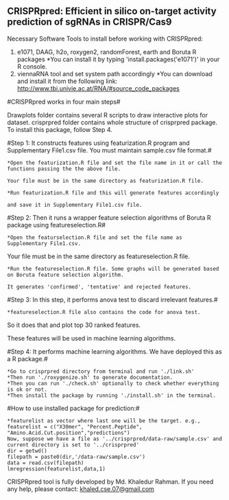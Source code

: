 ## CRISPRpred: Efficient in silico on-target activity prediction of sgRNAs in CRISPR/Cas9 ##

Necessary Software Tools to install before working with CRISPRpred:
  1. e1071, DAAG, h2o, roxygen2, randomForest, earth and Boruta R packages
      *You can install it by typing 'install.packages('e1071')' in your R console.
  2. viennaRNA tool and set system path accordingly
      *You can download and install it from the following link: http://www.tbi.univie.ac.at/RNA/#source_code_packages

    
#CRISPRpred works in four main steps#

Drawplots folder contains several R scripts to draw interactive plots for dataset. crisprpred folder contains whole structure of crisprpred package. To install this package, follow Step 4.

#Step 1: It constructs features using featurization.R program and Supplementary File1.csv file. You must maintain sample.csv file format.#

    *Open the featurization.R file and set the file name in it or call the functions passing the the above file.

	Your file must be in the same directory as featurization.R file.
    
    *Run featurization.R file and this will generate features accordingly 

	and save it in Supplementary File1.csv file.

#Step 2: Then it runs a wrapper feature selection algorithms of Boruta R package using featureselection.R#

    *Open the featurselection.R file and set the file name as Supplementary File1.csv. 

Your file must be in the same directory as featureselection.R file.

    *Run the featureselection.R file. Some graphs will be generated based on Boruta feature selection algorithm. 

	It generates 'confirmed', 'tentative' and rejected features.

#Step 3: In this step,  it performs anova test to discard irrelevant features.#

    *featureselection.R file also contains the code for anova test. 

So it does that and plot top 30 ranked features. 

These features will be used in machine learning algorithms.
    
#Step 4: It performs machine learning algorithms. We have deployed this as a R package.#

    *Go to crisprpred directory from terminal and run './link.sh'
    *Then run './roxygenize.sh' to generate documentation.
    *Then you can run './check.sh' optionally to check whether everything is ok or not.
    *Then install the package by running './install.sh' in the terminal.

#How to use installed package for prediction:#
    
    *featurelist as vector where last one will be the target. e.g., featurelist = c("X30mer", "Percent.Peptide", "Amino.Acid.Cut.position","predictions")
    Now, suppose we have a file as '../crisprpred/data-raw/sample.csv' and current directory is set to '../crisprpred'
    dir = getwd()
    filepath = paste0(dir,'/data-raw/sample.csv')
    data = read.csv(filepath)
    lmregression(featurelist,data,1)

CRISPRpred tool is fully developed by Md. Khaledur Rahman.
If you need any help, please contact: khaled.cse.07@gmail.com

